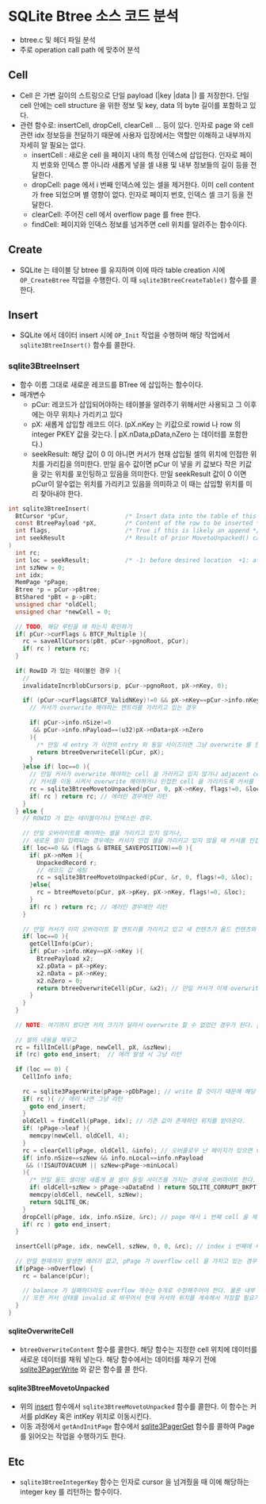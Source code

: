 # SQLite Btree 소스 코드 분석 

- btree.c 및 헤더 파일 분석 
- 주로 operation call path 에 맞추어 분석 

## Cell 

- Cell 은 가변 길이의 스트링으로 단일 payload (|key |data  |) 를 저장한다. 단일 cell 안에는 cell structure 을 위한 정보 및 key, data 의 byte 길이를 포함하고 있다. 
- 관련 함수로: insertCell, dropCell, clearCell ... 등이 있다. 인자로 page 와 cell 관련 idx 정보등을 전달하기 때문에 사용자 입장에서는 역할만 이해하고 내부까지 자세히 알 필요는 없다.
  - insertCell : 새로운 cell 을 페이지 내의 특정 인덱스에 삽입한다. 인자로 페이지 번호와 인덱스 뿐 아니라 새롭게 넣을 셀 내용 및 내부 정보들의 길이 등을 전달한다.
  - dropCell: page 에서 i 번째 인덱스에 있는 셀을 제거한다. 이미 cell content 가 free 되었으며 별 영향이 없다. 인자로 페이지 번호, 인덱스 셀 크기 등을 전달한다. 
  - clearCell: 주어진 cell 에서 overflow page 를 free 한다. 
  - findCell: 페이지와 인덱스 정보를 넘겨주면 cell 위치를 알려주는 함수이다.

## Create 

- SQLite 는 테이블 당 btree 를 유지하며 이에 따라 table creation 시에 `OP_CreateBtree` 작업을 수행한다. 이 때 `sqlite3BtreeCreateTable()` 함수를 콜한다.


## Insert 

- SQLite 에서 데이터 insert 시에 `OP_Init` 작업을 수행하며 해당 작업에서 `sqlite3BtreeInsert()` 함수를 콜한다. 


### sqlite3BtreeInsert

- 함수 이름 그대로 새로운 레코드를 BTree 에 삽입하는 함수이다.
- 매개변수
  - pCur: 레코드가 삽입되어야하는 테이블을 알려주기 위해서만 사용되고 그 이후에는 아무 위치나 가리키고 있다 
  - pX: 새롭게 삽입할 레코드 이다. (pX.nKey 는 키값으로 rowid 나 row 의 integer PKEY 값을 갖는다. | pX.nData,pData,nZero 는 데이터를 포함한다.)
  - seekResult: 해당 값이 0 이 아니면 커서가 현재 삽입될 셀의 위치에 인접한 위치를 가리킴을 의미한다. 만일 음수 값이면 pCur 이 넣을 키 값보다 작은 키값을 갖는 위치를 포인팅하고 있음을 의미한다. 만일 seekResult 값이 0 이면 pCur이 알수없는 위치를 가리키고 있음을 의미하고 이 때는 삽입할 위치를 미리 찾아내야 한다.

```c
int sqlite3BtreeInsert(
  BtCursor *pCur,                /* Insert data into the table of this cursor */
  const BtreePayload *pX,        /* Content of the row to be inserted */
  int flags,                     /* True if this is likely an append */
  int seekResult                 /* Result of prior MovetoUnpacked() call */
)
  int rc;
  int loc = seekResult;          /* -1: before desired location  +1: after */
  int szNew = 0;
  int idx;
  MemPage *pPage;
  Btree *p = pCur->pBtree;
  BtShared *pBt = p->pBt;
  unsigned char *oldCell;
  unsigned char *newCell = 0;
  
  // TODO, 해당 루틴을 왜 하는지 확인하기
  if( pCur->curFlags & BTCF_Multiple ){
    rc = saveAllCursors(pBt, pCur->pgnoRoot, pCur);
    if( rc ) return rc;
  }
  
  if( RowID 가 있는 테이블인 경우 ){
    // 
    invalidateIncrblobCursors(p, pCur->pgnoRoot, pX->nKey, 0);
    
    if( (pCur->curFlags&BTCF_ValidNKey)!=0 && pX->nKey==pCur->info.nKey ){ 
      // 커서가 overwrite 해야하는 엔트리를 가리키고 있는 경우
      
      if( pCur->info.nSize!=0
       && pCur->info.nPayload==(u32)pX->nData+pX->nZero
      ){
        /* 만일 새 entry 가 이전의 entry 와 동일 사이즈이면 그냥 overwrite 를 한다. */
        return btreeOverwriteCell(pCur, pX);
      }
    }else if( loc==0 ){
      // 만일 커서가 overwrite 해야하는 cell 을 가리키고 있지 않거나 adjacent cell 이 아니면
      // 커서를 이동 시켜서 overwrite 해야하거나 인접한 cell 을 가리키도록 커서를 이동시킨다.
      rc = sqlite3BtreeMovetoUnpacked(pCur, 0, pX->nKey, flags!=0, &loc);
      if( rc ) return rc; // 에러인 경우에만 리턴
    }
  } else {
    // ROWID 가 없는 테이블이거나 인덱스인 경우.
    
    // 만일 오버라이트를 해야하는 셀을 가리키고 있지 않거나, 
    // 새로운 셀이 입력되는 경우에는 커서가 인접 셀을 가리키고 있지 않을 때 커서를 인접 셀로 이동시킨다.
    if( loc==0 && (flags & BTREE_SAVEPOSITION)==0 ){
      if( pX->nMem ){
        UnpackedRecord r;
        // 레코드 값 세팅
        rc = sqlite3BtreeMovetoUnpacked(pCur, &r, 0, flags!=0, &loc);
      }else{
        rc = btreeMoveto(pCur, pX->pKey, pX->nKey, flags!=0, &loc);
      }
      if( rc ) return rc; // 에러인 경우에만 리턴
    }
    
    // 만일 커서가 이미 오버라이트 할 엔트리를 가리키고 있고 새 컨텐츠가 올드 컨텐츠와 같은 경우에는 overwrite 최적화를 사용한다.
    if( loc==0 ){
      getCellInfo(pCur);
      if( pCur->info.nKey==pX->nKey ){
        BtreePayload x2; 
        x2.pData = pX->pKey;
        x2.nData = pX->nKey;
        x2.nZero = 0;
        return btreeOverwriteCell(pCur, &x2); // 만일 커서가 이제 overwrite 할 키를 가리키고 있고 그 사이즈가 같으면 overwrite 한다.
      }
    }
  }
  
  // NOTE: 여기까지 왔다면 키의 크기가 달라서 overwrite 할 수 없었던 경우가 된다. pCur 은 모두 인접 혹은 해당 키를 가리키고 있는 상태가 되어있다. 
  
  // 셀의 내용을 채우고
  rc = fillInCell(pPage, newCell, pX, &szNew);
  if (rc) goto end_insert;  // 에러 발생 시 그냥 리턴
  
  if (loc == 0) {
    CellInfo info;
    
    rc = sqlite3PagerWrite(pPage->pDbPage); // write 할 것이기 때문에 해당 영역 writable 표시하고
    if( rc ){ // 에러 나면 그냥 리턴 
      goto end_insert;
    }
    oldCell = findCell(pPage, idx); // 기존 값이 존재하던 위치를 받아온다.
    if( !pPage->leaf ){
      memcpy(newCell, oldCell, 4);
    }
    rc = clearCell(pPage, oldCell, &info); // 오버플로우 난 페이지가 있으면 free 를 한다. 
    if( info.nSize==szNew && info.nLocal==info.nPayload 
     && (!ISAUTOVACUUM || szNew<pPage->minLocal)
    ){
      /* 만일 올드 셀이랑 새롭게 쓸 셀이 동일 사이즈를 가지는 경우에 오버라이트 한다. */
      if( oldCell+szNew > pPage->aDataEnd ) return SQLITE_CORRUPT_BKPT;
      memcpy(oldCell, newCell, szNew);
      return SQLITE_OK;
    }
    dropCell(pPage, idx, info.nSize, &rc); // page 에서 i 번째 cell 을 제거함 
    if( rc ) goto end_insert;
  }
  
  insertCell(pPage, idx, newCell, szNew, 0, 0, &rc); // index i 번째에 새로운 셀을 삽입한다. 만일 딱 맞게 들어가면 문제가 없지만, 맞지않는 경우에는 pTemp 에 사본을 만든다.
   
  // 만일 현재까지 발생한 에러가 없고, pPage 가 overflow cell 을 가지고 있는 경우 balance() call 을 통해서 tree 안에 있는 cell 을 재배치한다. 
  if(pPage->nOverflow) {
    rc = balance(pCur);
    
    // balance 가 실패하더라도 overflow 개수는 0개로 수정해주어야 한다. 물론 내부 데이터 구조 corruption 은 발생하게 된다. 
    // 또한 커서 상태를 invalid 로 바꾸어서 현재 커서의 위치를 계속해서 저장할 필요가 없도록 한다.
  }
}
```

#### sqliteOverwriteCell

- `btreeOverwriteContent` 함수를 콜한다. 해당 함수는 지정한 cell 위치에 데이터를 새로운 데이터를 채워 넣는다. 해당 함수에서는 데이터를 채우기 전에 [sqlite3PagerWrite](https://github.com/Csoyee/documents/blob/master/SQLite/SQLite_Pager.md#sqlite3pagerwrite) 와 같은 함수를 콜 한다.

#### sqlite3BtreeMovetoUnpacked 

- 위의 [insert](https://github.com/Csoyee/documents/blob/master/SQLite/SQLite_Btree.md#sqlite3btreeinsert) 함수에서 `sqlite3BtreeMovetoUnpacked` 함수를 콜한다. 이 함수는 커서를 pIdKey 혹은 intKey 위치로 이동시킨다. 
- 이동 과정에서 `getAndInitPage` 함수에서 [sqlite3PagerGet](https://github.com/Csoyee/documents/blob/master/SQLite/SQLite_Pager.md#sqlite3pagerget) 함수를 콜하여 Page 를 읽어오는 작업을 수행하기도 한다.

## Etc

- `sqlite3BtreeIntegerKey` 함수는 인자로 cursor 을 넘겨줬을 때 이에 해당하는 integer key 를 리턴하는 함수이다. 

